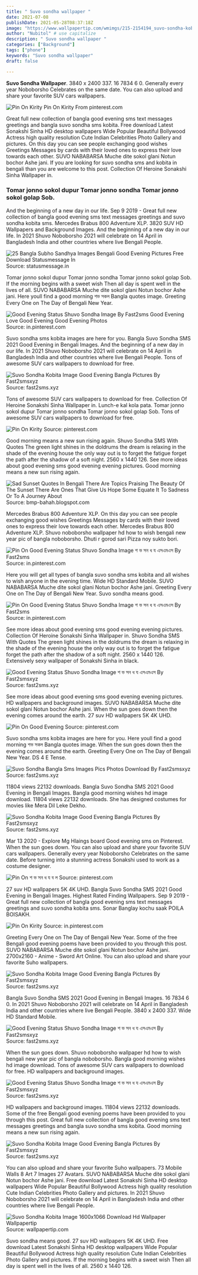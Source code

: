 ```yaml
---
title: " Suvo sondha wallpaper "
date: 2021-07-08
publishDate: 2021-05-28T08:37:18Z
image: "https://www.wallpapertip.com/wmimgs/215-2154194_suvo-sondha-kobita-image.jpg"
author: "Nubitol" # use capitalize
description: " Suvo sondha wallpaper "
categories: ["Background"]
tags: ["phone"]
keywords: "Suvo sondha wallpaper"
draft: false

---
```



**Suvo Sondha Wallpaper**. 3840 x 2400 337. 16 7834 6 0. Generally every year Noboborsho Celebrates on the same date. You can also upload and share your favorite SUV cars wallpapers.

![Pin On Kirity](https://i.pinimg.com/474x/9b/fc/ea/9bfcea841e22e6a74f6a157d60be49cd.jpg "Pin On Kirity")
Pin On Kirity From pinterest.com


Great full new collection of bangla good evening sms text messages greetings and bangla suvo sondha sms kobita. Free download Latest Sonakshi Sinha HD desktop wallpapers Wide Popular Beautiful Bollywood Actress high quality resolution Cute Indian Celebrities Photo Gallery and pictures. On this day you can see people exchanging good wishes Greetings Messages by cards with their loved ones to express their love towards each other. SUVO NABABARSA Muche dite sokol glani Notun bochor Ashe jani. If you are looking for suvo sondha sms and kobita in bengali than you are welcome to this post. Collection Of Heroine Sonakshi Sinha Wallpaper in.

### Tomar jonno sokol dupur Tomar jonno sondha Tomar jonno sokol golap Sob.

And the beginning of a new day in our life. Sep 9 2019 - Great full new collection of bangla good evening sms text messages greetings and suvo sondha kobita sms. Mercedes Brabus 800 Adventure XLP. 3820 SUV HD Wallpapers and Background Images. And the beginning of a new day in our life. In 2021 Shuvo Noboborsho 2021 will celebrate on 14 April in Bangladesh India and other countries where live Bengali People.


![25 Bangla Subho Sandhya Images Bengali Good Evening Pictures Free Download Statusmessage In](https://1.bp.blogspot.com/-EwRyaWJOYHs/XsaAOzDYmBI/AAAAAAAACks/v2_Tg7RsK80XksD_Ws8d62DK4d-MG7PKQCLcBGAsYHQ/s1600/subho-sandhya-image%2B3.jpg "25 Bangla Subho Sandhya Images Bengali Good Evening Pictures Free Download Statusmessage In")
Source: statusmessage.in

Tomar jonno sokol dupur Tomar jonno sondha Tomar jonno sokol golap Sob. If the morning begins with a sweet wish Then all day is spent well in the lives of all. SUVO NABABARSA Muche dite sokol glani Notun bochor Ashe jani. Here youll find a good morning শভ সকল Bangla quotes image. Greeting Every One on The Day of Bengali New Year.

![Good Evening Status Shuvo Sondha Image By Fast2sms Good Evening Love Good Evening Good Evening Photos](https://i.pinimg.com/474x/0d/d0/dc/0dd0dc0277e71d093ba3e1b4ab682c97.jpg "Good Evening Status Shuvo Sondha Image By Fast2sms Good Evening Love Good Evening Good Evening Photos")
Source: in.pinterest.com

Suvo sondha sms kobita images are here for you. Bangla Suvo Sondha SMS 2021 Good Evening in Bengali Images. And the beginning of a new day in our life. In 2021 Shuvo Noboborsho 2021 will celebrate on 14 April in Bangladesh India and other countries where live Bengali People. Tons of awesome SUV cars wallpapers to download for free.

![Suvo Sondha Kobita Image Good Evening Bangla Pictures By Fast2smsxyz](https://1.bp.blogspot.com/-hPTjrpkRMpY/XRgtFuc3PQI/AAAAAAAAA5o/lYhVZNJXrQIsC_Oay5xbRsxfEqvI6JOmQCLcBGAs/s1600/Suvo%2Bsondha%2Bimage1.jpg "Suvo Sondha Kobita Image Good Evening Bangla Pictures By Fast2smsxyz")
Source: fast2sms.xyz

Tons of awesome SUV cars wallpapers to download for free. Collection Of Heroine Sonakshi Sinha Wallpaper in. Lunch-e kal kola pata. Tomar jonno sokol dupur Tomar jonno sondha Tomar jonno sokol golap Sob. Tons of awesome SUV cars wallpapers to download for free.

![Pin On Kirity](https://i.pinimg.com/474x/9b/fc/ea/9bfcea841e22e6a74f6a157d60be49cd.jpg "Pin On Kirity")
Source: pinterest.com

Good morning means a new sun rising again. Shuvo Sondha SMS With Quotes The green light shines in the doldrums the dream is relaxing in the shade of the evening house the only way out is to forget the fatigue forget the path after the shadow of a soft night. 2560 x 1440 126. See more ideas about good evening sms good evening evening pictures. Good morning means a new sun rising again.

![Sad Sunset Quotes In Bengali There Are Topics Praising The Beauty Of The Sunset There Are Ones That Give Us Hope Some Equate It To Sadness Or To A Journey About](https://lh3.googleusercontent.com/proxy/8WMhbm5FSOfBNeLKuCta-04NIPpZd_RslXmwqCwJAmmXzYmVA5-BQRnjeGVvHv7uV1iV5f-tO9a5P1xNysjlMpzSwq8Wt-EmFH8hHHE5x7bg1r9kmvlCCx8KFLYWMg=w1200-h630-p-k-no-nu "Sad Sunset Quotes In Bengali There Are Topics Praising The Beauty Of The Sunset There Are Ones That Give Us Hope Some Equate It To Sadness Or To A Journey About")
Source: bmp-bahah.blogspot.com

Mercedes Brabus 800 Adventure XLP. On this day you can see people exchanging good wishes Greetings Messages by cards with their loved ones to express their love towards each other. Mercedes Brabus 800 Adventure XLP. Shuvo noboborsho wallpaper hd how to wish bengali new year pic of bangla noboborsho. Dhuti r gorod sari Pizza noy sukto bori.

![Pin On Good Evening Status Shuvo Sondha Image শ ভ সন ধ য এসএমএস By Fast2sms](https://i.pinimg.com/474x/b8/2e/50/b82e503720c92b8bd43d38db23b4aa45.jpg "Pin On Good Evening Status Shuvo Sondha Image শ ভ সন ধ য এসএমএস By Fast2sms")
Source: in.pinterest.com

Here you will get all types of bangla suvo sondha sms kobita and all wishes to wish anyone in the evening time. Wide HD Standard Mobile. SUVO NABABARSA Muche dite sokol glani Notun bochor Ashe jani. Greeting Every One on The Day of Bengali New Year. Suvo sondha means good.

![Pin On Good Evening Status Shuvo Sondha Image শ ভ সন ধ য এসএমএস By Fast2sms](https://i.pinimg.com/474x/5a/ab/5c/5aab5c0690cc337f30efca457755dba0.jpg "Pin On Good Evening Status Shuvo Sondha Image শ ভ সন ধ য এসএমএস By Fast2sms")
Source: in.pinterest.com

See more ideas about good evening sms good evening evening pictures. Collection Of Heroine Sonakshi Sinha Wallpaper in. Shuvo Sondha SMS With Quotes The green light shines in the doldrums the dream is relaxing in the shade of the evening house the only way out is to forget the fatigue forget the path after the shadow of a soft night. 2560 x 1440 126. Extensively sexy wallpaper of Sonakshi Sinha in black.

![Good Evening Status Shuvo Sondha Image শ ভ সন ধ য এসএমএস By Fast2smsxyz](https://1.bp.blogspot.com/-ELXUMafghc8/XRNDa2DiP8I/AAAAAAAABKc/kX7WLniU6441zy0_cenrvAgPm0ehaRqRwCLcBGAs/s1600/shuvo%2Bsondha%2Bpic%252C%2BGood%2BEvening%2BBengali%2BSMS02.jpg "Good Evening Status Shuvo Sondha Image শ ভ সন ধ য এসএমএস By Fast2smsxyz")
Source: fast2sms.xyz

See more ideas about good evening sms good evening evening pictures. HD wallpapers and background images. SUVO NABABARSA Muche dite sokol glani Notun bochor Ashe jani. When the sun goes down then the evening comes around the earth. 27 suv HD wallpapers 5K 4K UHD.

![Pin On Good Evening](https://i.pinimg.com/736x/57/50/d5/5750d5961f10d99215f73b6e53ccca24.jpg "Pin On Good Evening")
Source: pinterest.com

Suvo sondha sms kobita images are here for you. Here youll find a good morning শভ সকল Bangla quotes image. When the sun goes down then the evening comes around the earth. Greeting Every One on The Day of Bengali New Year. DS 4 E Tense.

![Suvo Sondha Bangla Sms Images Pics Photos Download By Fast2smsxyz](https://lh3.googleusercontent.com/-3nNhqJC8mZs/X3azFyw3SmI/AAAAAAAABXY/lo0mh41Xn8UCiofW0P_kxTxDTcEj6QCLwCLcBGAsYHQ/suvo-sondha-bangla-sms%2B%25289%2529.jpg "Suvo Sondha Bangla Sms Images Pics Photos Download By Fast2smsxyz")
Source: fast2sms.xyz

11804 views 22132 downloads. Bangla Suvo Sondha SMS 2021 Good Evening in Bengali Images. Bangla good morning wishes hd image download. 11804 views 22132 downloads. She has designed costumes for movies like Mera Dil Leke Dekho.

![Suvo Sondha Kobita Image Good Evening Bangla Pictures By Fast2smsxyz](https://1.bp.blogspot.com/-nO-I-0FpUzU/XRgsVqO37CI/AAAAAAAAA5U/u6jz-D-f_hImGSeNq1ZcsoBsuwrSP0GmwCLcBGAs/s1600/Suvo%2Bsondha%2Bkobita05.jpg "Suvo Sondha Kobita Image Good Evening Bangla Pictures By Fast2smsxyz")
Source: fast2sms.xyz

Mar 13 2020 - Explore Mg Hlaings board Good evening sms on Pinterest. When the sun goes down. You can also upload and share your favorite SUV cars wallpapers. Generally every year Noboborsho Celebrates on the same date. Before turning into a stunning actress Sonakshi used to work as a costume designer.

![Pin On শ ভ সন ধ য ব ল](https://i.pinimg.com/736x/d3/c2/43/d3c2430d6549de9e192ad16f7d6d942a.jpg "Pin On শ ভ সন ধ য ব ল")
Source: pinterest.com

27 suv HD wallpapers 5K 4K UHD. Bangla Suvo Sondha SMS 2021 Good Evening in Bengali Images. Highest Rated Finding Wallpapers. Sep 9 2019 - Great full new collection of bangla good evening sms text messages greetings and suvo sondha kobita sms. Sonar Banglay kochu saak POILA BOISAKH.

![Pin On Kirity](https://i.pinimg.com/474x/32/49/b2/3249b2d59e17140879307108a5310cf7.jpg "Pin On Kirity")
Source: in.pinterest.com

Greeting Every One on The Day of Bengali New Year. Some of the free Bengali good evening poems have been provided to you through this post. SUVO NABABARSA Muche dite sokol glani Notun bochor Ashe jani. 2700x2160 - Anime - Sword Art Online. You can also upload and share your favorite Suho wallpapers.

![Suvo Sondha Kobita Image Good Evening Bangla Pictures By Fast2smsxyz](https://1.bp.blogspot.com/-V09UehAOdFg/XRgtQ53vdyI/AAAAAAAAA5w/Xcl0Db-7vsIhg3GfXeAKzwZHqrWlj4dtwCLcBGAs/s1600/Suvo%2Bsondha%2Bimage2.jpg "Suvo Sondha Kobita Image Good Evening Bangla Pictures By Fast2smsxyz")
Source: fast2sms.xyz

Bangla Suvo Sondha SMS 2021 Good Evening in Bengali Images. 16 7834 6 0. In 2021 Shuvo Noboborsho 2021 will celebrate on 14 April in Bangladesh India and other countries where live Bengali People. 3840 x 2400 337. Wide HD Standard Mobile.

![Good Evening Status Shuvo Sondha Image শ ভ সন ধ য এসএমএস By Fast2smsxyz](https://1.bp.blogspot.com/-LnMAOzJr3w4/XRNDbicGGuI/AAAAAAAABKg/m35_8lt6YKw-Aig7PtOAmz98RSvpuqDNQCLcBGAs/s1600/shuvo%2Bsondha%2Bpic%252C%2BGood%2BEvening%2BBengali%2BSMS03.jpg "Good Evening Status Shuvo Sondha Image শ ভ সন ধ য এসএমএস By Fast2smsxyz")
Source: fast2sms.xyz

When the sun goes down. Shuvo noboborsho wallpaper hd how to wish bengali new year pic of bangla noboborsho. Bangla good morning wishes hd image download. Tons of awesome SUV cars wallpapers to download for free. HD wallpapers and background images.

![Good Evening Status Shuvo Sondha Image শ ভ সন ধ য এসএমএস By Fast2smsxyz](https://1.bp.blogspot.com/-Lu5WBYlUblc/XRNDkYa8nuI/AAAAAAAABK0/fZhP4cQg59sHLcZIheaB_0N1SdZJOo-jgCLcBGAs/s1600/shuvo%2Bsondha%2Bpic%252C%2BGood%2BEvening%2BBengali%2BSMS08.jpg "Good Evening Status Shuvo Sondha Image শ ভ সন ধ য এসএমএস By Fast2smsxyz")
Source: fast2sms.xyz

HD wallpapers and background images. 11804 views 22132 downloads. Some of the free Bengali good evening poems have been provided to you through this post. Great full new collection of bangla good evening sms text messages greetings and bangla suvo sondha sms kobita. Good morning means a new sun rising again.

![Suvo Sondha Kobita Image Good Evening Bangla Pictures By Fast2smsxyz](https://1.bp.blogspot.com/-qnQA7ivODjQ/XRgqPgSxG6I/AAAAAAAAA4w/PIqClWgSAMUkaoIqrZd55c0EWbuZVgOMgCLcBGAs/s1600/good%2Bevening%2BBangla%2Bsms1.jpg "Suvo Sondha Kobita Image Good Evening Bangla Pictures By Fast2smsxyz")
Source: fast2sms.xyz

You can also upload and share your favorite Suho wallpapers. 73 Mobile Walls 8 Art 7 Images 27 Avatars. SUVO NABABARSA Muche dite sokol glani Notun bochor Ashe jani. Free download Latest Sonakshi Sinha HD desktop wallpapers Wide Popular Beautiful Bollywood Actress high quality resolution Cute Indian Celebrities Photo Gallery and pictures. In 2021 Shuvo Noboborsho 2021 will celebrate on 14 April in Bangladesh India and other countries where live Bengali People.

![Suvo Sondha Kobita Image 1600x1066 Download Hd Wallpaper Wallpapertip](https://www.wallpapertip.com/wmimgs/215-2154194_suvo-sondha-kobita-image.jpg "Suvo Sondha Kobita Image 1600x1066 Download Hd Wallpaper Wallpapertip")
Source: wallpapertip.com

Suvo sondha means good. 27 suv HD wallpapers 5K 4K UHD. Free download Latest Sonakshi Sinha HD desktop wallpapers Wide Popular Beautiful Bollywood Actress high quality resolution Cute Indian Celebrities Photo Gallery and pictures. If the morning begins with a sweet wish Then all day is spent well in the lives of all. 2560 x 1440 126.

